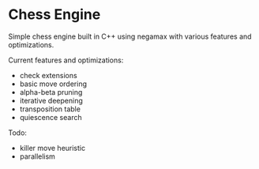 # Chess Engine
 Simple chess engine built in C++ using negamax with various features and optimizations.
 
 Current features and optimizations:
 * check extensions
 * basic move ordering
 * alpha-beta pruning
 * iterative deepening
 * transposition table
 * quiescence search

Todo:
* killer move heuristic
* parallelism
